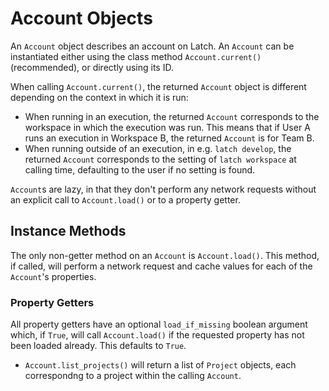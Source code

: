 # Account Objects

An `Account` object describes an account on Latch. An `Account` can be instantiated either using the class method `Account.current()` (recommended), or directly using its ID.

When calling `Account.current()`, the returned `Account` object is different depending on the context in which it is run:

- When running in an execution, the returned `Account` corresponds to the workspace in which the execution was run. This means that if User A runs an execution in Workspace B, the returned `Account` is for Team B.
- When running outside of an execution, in e.g. `latch develop`, the returned `Account` corresponds to the setting of `latch workspace` at calling time, defaulting to the user if no setting is found.

`Account`s are lazy, in that they don't perform any network requests without an explicit call to `Account.load()` or to a property getter.

## Instance Methods

The only non-getter method on an `Account` is `Account.load()`. This method, if called, will perform a network request and cache values for each of the `Account`'s properties.

### Property Getters

All property getters have an optional `load_if_missing` boolean argument which, if `True`, will call `Account.load()` if the requested property has not been loaded already. This defaults to `True`.

- `Account.list_projects()` will return a list of `Project` objects, each correspondng to a project within the calling `Account`.
